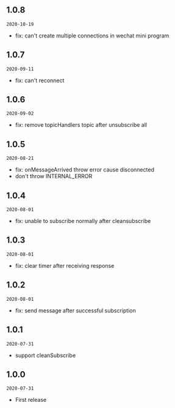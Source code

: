 ## 1.0.8

`2020-10-19`

- fix: can't create multiple connections in wechat mini program

## 1.0.7

`2020-09-11`

- fix: can't reconnect

## 1.0.6

`2020-09-02`

- fix: remove topicHandlers topic after unsubscribe all

## 1.0.5

`2020-08-21`

- fix: onMessageArrived throw error cause disconnected
- don't throw INTERNAL_ERROR

## 1.0.4

`2020-08-01`

- fix: unable to subscribe normally after cleansubscribe

## 1.0.3

`2020-08-01`

- fix: clear timer after receiving response

## 1.0.2

`2020-08-01`

- fix: send message after successful subscription

## 1.0.1

`2020-07-31`

- support cleanSubscribe

## 1.0.0

`2020-07-31`

- First release
